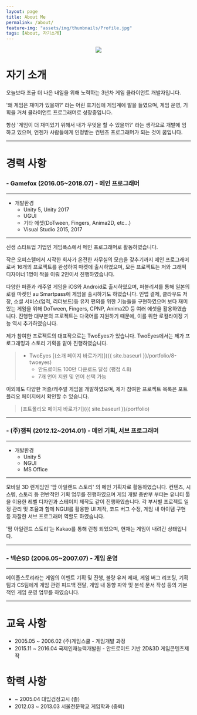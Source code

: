 ```yaml
---
layout: page
title: About Me
permalink: /about/
feature-img: "assets/img/thumbnails/Profile.jpg"
tags: [About, 자기소개]
---
```


<center><img src="{{ site.baseurl }}/assets/img/thumbnails/Profile_Img.jpg"></center>

# 자기 소개

오늘보다 조금 더 나은 내일을 위해 노력하는 3년차 게임 클라이언트 개발자입니다. 

'왜 게임은 재미가 있을까?' 라는 어린 호기심에 게임계에 발을 들였으며, 게임 운영, 기획을 거쳐 클라이언트 프로그래머로 성장중입니다. 

항상 '게임이 더 재미있기 위해서 내가 무엇을 할 수 있을까?' 라는 생각으로 개발에 임하고 있으며, 언젠가 사람들에게 인정받는 컨텐츠 프로그래머가 되는 것이 꿈입니다.

---

# 경력 사항
### **- Gamefox (2016.05~2018.07)** - 메인 프로그래머

---

* 개발환경
    * Unity 5, Unity 2017
    * UGUI
    * 기타 에셋(DoTween, Fingers, Anima2D, etc...)
    * Visual Studio 2015, 2017

---
신생 스타트업 기업인 게임폭스에서 메인 프로그래머로 활동하였습니다. 

작은 오피스텔에서 시작한 회사가 온전한 사무실의 모습을 갖추기까지 메인 프로그래머로써 16개의 프로젝트를 완성하여 마켓에 출시하였으며, 모든 프로젝트는 저와 그래픽 디자이너 1명이 짝을 이뤄 2인이서 진행하였습니다.

다양한 퍼즐과 캐주얼 게임을 iOS와 Android로 출시하였으며, 퍼블리셔를 통해 일본의 로컬 마켓인 au Smartpass에 게임을 출시하기도 하였습니다. 인앱 결제, 클라우드 저장, 소셜 서비스(업적, 리더보드)등 유저 편의를 위한 기능들을 구현하였으며 보다 재미있는 게임을 위해 DoTween, Fingers, CPNP, Anima2D 등 여러 에셋을 활용하였습니다. 진행한 대부분의 프로젝트는 다국어를 지원하기 때문에, 이를 위한 로컬라이징 기능 역시 추가하였습니다.


제가 참여한 프로젝트의 대표작으로는 TwoEyes가 있습니다. TwoEyes에서는 제가 프로그래밍과 스토리 기획을 맡아 진행하였습니다.

> * TwoEyes [(소개 페이지 바로가기)]({{ site.baseurl }}/portfolio/8-twoeyes)
>   * 안드로이드 100만 다운로드 달성 (평점 4.8)
>   * 7개 언어 지원 및 언어 선택 가능

이외에도 다양한 퍼즐/캐주얼 게임을 개발하였으며, 제가 참여한 프로젝트 목록은 포트폴리오 페이지에서 확인할 수 있습니다.

> [포트폴리오 페이지 바로가기]({{ site.baseurl }}/portfolio)

---

### **- (주)잼픽 (2012.12~2014.01)** - 메인 기획, 서브 프로그래머
---

* 개발환경
    * Unity 5
    * NGUI
    * MS Office

---
모바일 3D 런게임인 '팜 아일랜드 스토리' 의 메인 기획자로 활동하였습니다. 컨텐츠, 시스템, 스토리 등 전반적인 기획 업무를 진행하였으며 게임 개발 중반부 부터는 유니티 툴을 이용한 레벨 디자인과 스테이지 제작도 같이 진행하였습니다. 각 부서별 프로젝트 일정 관리 및 조율과 함께 NGUI를 활용한 UI 제작, 코드 버그 수정, 게임 내 아이템 구현 등 자잘한 서브 프로그래머 역할도 하였습니다.

'팜 아일랜드 스토리'는 Kakao를 통해 런칭 되었으며, 현재는 게임이 내려간 상태입니다.

---

### **- 넥슨SD (2006.05~2007.07)** - 게임 운영
---
메이플스토리라는 게임의 이벤트 기획 및 진행, 불량 유저 제재, 게임 버그 리포팅, 기획팀과 CS팀에게 게임 관련 피드백 전달, 게임 내 동향 파악 및 분석 문서 작성 등의 기본적인 게임 운영 업무를 하였습니다. 

---

# 교육 사항
* 2005.05 ~ 2006.02 (주)게임스쿨 - 게임개발 과정
* 2015.11 ~ 2016.04 국제인재능력개발원 - 안드로이드 기반 2D&3D 게임콘텐츠제작

# 학력 사항
* ~ 2005.04 대입검정고시 (졸)
* 2012.03 ~ 2013.03 서울전문학교 게임학과 (중퇴)

